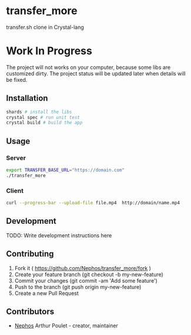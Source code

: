 # transfer_more

transfer.sh clone in Crystal-lang

# Work In Progress
The project will not works on your computer, because some libs are customized dirty.
The project status will be updated later when details will be fixed.

## Installation

```sh
shards # install the libs
crystal spec # run unit test
crystal build # build the app
```



## Usage

### Server
```sh
export TRANSFER_BASE_URL="https://domain.com"
./transfer_more
```

### Client
```sh
curl --progress-bar --upload-file file.mp4  http://domain/name.mp4
```


## Development

TODO: Write development instructions here

## Contributing

1. Fork it ( https://github.com/Nephos/transfer_more/fork )
2. Create your feature branch (git checkout -b my-new-feature)
3. Commit your changes (git commit -am 'Add some feature')
4. Push to the branch (git push origin my-new-feature)
5. Create a new Pull Request

## Contributors

- [Nephos](https://github.com/Nephos) Arthur Poulet - creator, maintainer
